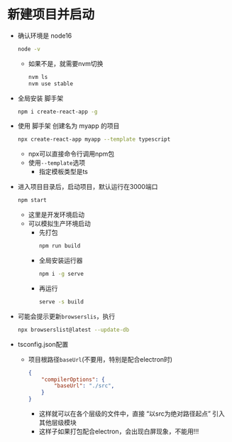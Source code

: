 # 新建项目并启动

- 确认环境是 node16
    
    ```bash
    node -v
    ```
    - 如果不是，就需要nvm切换
        ```bash
        nvm ls
        nvm use stable
        ```

- 全局安装 脚手架
    
    ```bash
    npm i create-react-app -g
    ```

- 使用 脚手架 创建名为 myapp 的项目
    ```bash
    npx create-react-app myapp --template typescript
    ```
    - npx可以直接命令行调用npm包
    - 使用`--template`选项
        - 指定模板类型是ts

- 进入项目目录后，启动项目，默认运行在3000端口
    ```bash
    npm start
    ```
    - 这里是开发环境启动
    - 可以模拟生产环境启动
        - 先打包
            ```bash
            npm run build
            ```
        - 全局安装运行器
            ```bash
            npm i -g serve
            ```
        - 再运行
            ```bash
            serve -s build
            ```

- 可能会提示更新`browserslis`，执行
    
    ```bash
    npx browserslist@latest --update-db
    ```

- tsconfig.json配置
    - 项目根路径`baseUrl`(不要用，特别是配合electron时)
        ```json
        {
            "compilerOptions": {
                "baseUrl": "./src",
            }
        }
        ```
        - 这样就可以在各个层级的文件中，直接 “以src为绝对路径起点” 引入其他层级模块
        - 这样子如果打包配合electron，会出现白屏现象，不能用!!!

